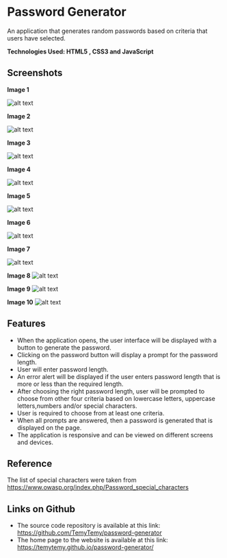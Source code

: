 # Password Generator
An application that generates random passwords based on criteria that users have selected.


**Technologies Used: HTML5 , CSS3 and JavaScript**

## Screenshots

**Image 1**  

  ![alt text](https://github.com/TemyTemy/password-generator/blob/main/Assets/screenshot1.PNG)





**Image 2**

![alt text](https://github.com/TemyTemy/password-generator/blob/main/Assets/screenshot2.PNG)



**Image 3**

![alt text](https://github.com/TemyTemy/password-generator/blob/main/Assets/screenshot3.PNG)



**Image 4**

![alt text](https://github.com/TemyTemy/password-generator/blob/main/Assets/screenshot4.PNG)



**Image 5**

![alt text](https://github.com/TemyTemy/password-generator/blob/main/Assets/screenshot5.PNG)



**Image 6**

![alt text](https://github.com/TemyTemy/password-generator/blob/main/Assets/screenshot6.PNG)



**Image 7**

![alt text](https://github.com/TemyTemy/password-generator/blob/main/Assets/screenshot7.PNG)



**Image 8**
![alt text](https://github.com/TemyTemy/password-generator/blob/main/Assets/screenshot8.PNG)



**Image 9**
![alt text](https://github.com/TemyTemy/password-generator/blob/main/Assets/screenshot9.PNG)



**Image 10**
![alt text](https://github.com/TemyTemy/password-generator/blob/main/Assets/screenshot10.PNG)






## Features

- When the application opens, the user interface will be displayed with a button to generate the password.
- Clicking on the password button will display a prompt for the password length.
- User will enter password length.
- An error alert will be displayed if the user enters password length that is more or less than the required length.
- After choosing the right password length, user will be prompted to choose from other four criteria based on lowercase letters, uppercase letters,numbers and/or special characters.
- User is required to choose from at least one criteria.
- When all prompts are answered, then a password is generated that is displayed on the page.
- The application is responsive and can be viewed on different screens and devices.


## Reference

The list of special characters were taken from https://www.owasp.org/index.php/Password_special_characters

## Links on Github

- The source code repository is available at this link: https://github.com/TemyTemy/password-generator
- The home page to the website is available at this link: https://temytemy.github.io/password-generator/

